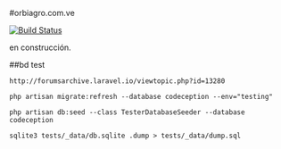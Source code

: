 #orbiagro.com.ve

[![Build Status](https://travis-ci.org/slayerfat/orbiagro.com.ve.svg)](https://travis-ci.org/slayerfat/orbiagro.com.ve)

en construcción.

##bd test

`http://forumsarchive.laravel.io/viewtopic.php?id=13280`

`php artisan migrate:refresh --database codeception --env="testing"`

`php artisan db:seed --class TesterDatabaseSeeder --database codeception`

`sqlite3 tests/_data/db.sqlite .dump > tests/_data/dump.sql`
